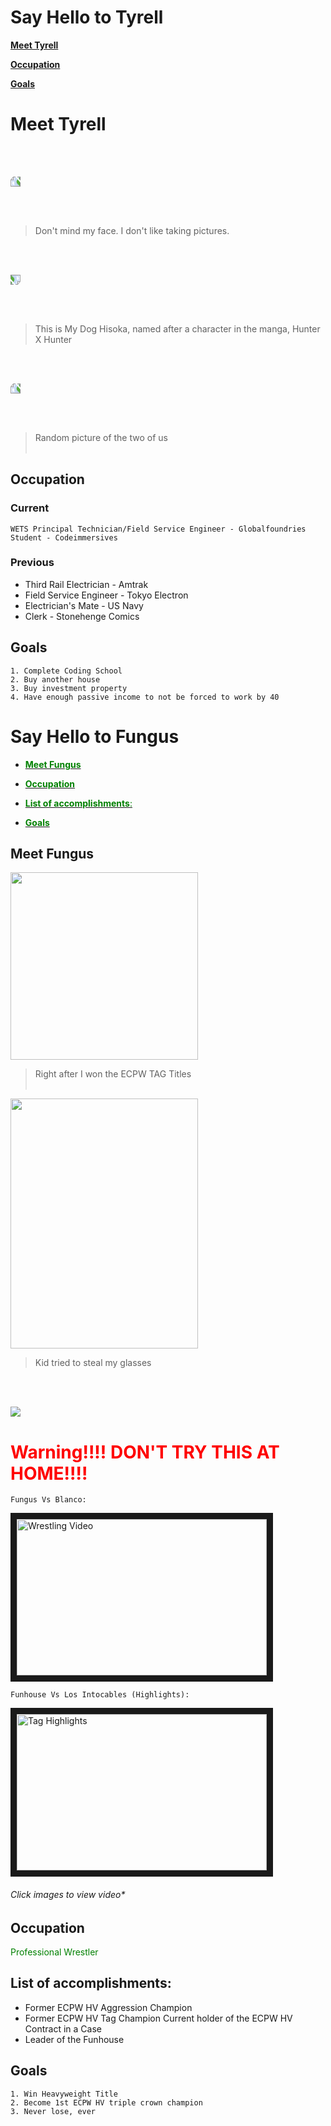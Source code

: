 # Say Hello to Tyrell

<!-- TOC -->

[**Meet Tyrell**](#meet-tyrell)

[**Occupation**](#occupation)

[**Goals**](#goals)



# Meet Tyrell 

<br></br>

<img src="Downloads/20190821_104147.jpg" style="transform:rotate(270deg);">


<br></br>

> Don't mind my face. I don't like taking pictures.

<br></br>


<img src="Downloads/20191007_194316.jpg"
style="transform:rotate(90deg);">

<br></br>


> This is My Dog Hisoka, named after a character in the manga, Hunter X Hunter

<br></br>

<img src="Downloads/20191013_151817.jpg" style="transform:rotate(270deg);">

<br></br>

> Random picture of the two of us
<br></br>
## Occupation
### Current
    WETS Principal Technician/Field Service Engineer - Globalfoundries
    Student - Codeimmersives

### Previous
*   Third Rail Electrician - Amtrak
*   Field Service Engineer - Tokyo Electron
*   Electrician's Mate - US Navy
*   Clerk - Stonehenge Comics
## Goals
    1. Complete Coding School
    2. Buy another house
    3. Buy investment property
    4. Have enough passive income to not be forced to work by 40

# Say Hello to Fungus


<!-- TOC -->
  

  - <span style="color:green">[<span style="color:green">**Meet Fungus**</span>](#meet-fungus)
  
  - [<span style="color:green">**Occupation**](#occupation)
  
  - [<span style="color:green">**List of accomplishments**:](#list-of-accomplishments)
  
  - [<span style="color:green">**Goals**](#goals)


## Meet Fungus

<!-- ![Fungus](Downloads/fungus.jpeg) switched to html to adjust size -->
<img src="Downloads/fungus.jpeg" width="300">

> Right after I won the ECPW TAG Titles
<br></br>

<img src="Downloads/Rell&#32;3_1.gif" width="300" height="400">

> Kid tried to steal my glasses

<br></br>

<img src="downloads/../Downloads/SmartSelect_20191110-083413_Messenger.gif">

# <span style="color:red"> Warning!!!! DON'T TRY THIS AT HOME!!!! </span>


<div class="panel panel-warning">

    Fungus Vs Blanco:
<a href="http://www.youtube.com/watch?feature=player_embedded&v=XxRhM9rtIbM
" target="_blank"><img src="http://img.youtube.com/vi/XxRhM9rtIbM/0.jpg" 
alt="Wrestling Video" width="400" height="250" border="10" /></a>


    Funhouse Vs Los Intocables (Highlights):
<a href="http://www.youtube.com/watch?feature=player_embedded&v=GJ_dCHmCTrQ
" target="_blank"><img src="http://img.youtube.com/vi/GJ_dCHmCTrQ/0.jpg" 
alt="Tag Highlights" width="400" height="250" border="10" /></a>
</div>



###### Click images to view video*
## **Occupation**
<span style="color:green">Professional Wrestler

## **List of accomplishments**:
*   Former ECPW HV Aggression Champion
*   Former ECPW HV Tag Champion
    Current holder of the ECPW HV Contract in a Case  
*   Leader of the Funhouse 
  
## **Goals**
    
    1. Win Heavyweight Title
    2. Become 1st ECPW HV triple crown champion
    3. Never lose, ever
  